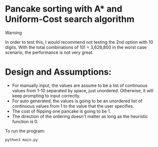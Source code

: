 # Pancake sorting with A* and Uniform-Cost search algorithm

> [!WARNING]  
> In order to test this, I would recommend not testing the 2nd option with 10 digits. With the total combinations of 10! = 3,628,800 in the worst case scenario, the performance is not very great.

# Design and Assumptions:
- For manually input, the values are assume to be a list of continuous values from 1-10 separated by space, just unordered. Otherwise, it will keep prompting to input correctly.
- For auto generated, the values is going to be an unordered list of continuous values from 1 to the value that the user specifies.
- The cost of flipping one pancake is going to be 1.
- The direction of the ordering doesn't matter as long as the heuristic function is 0.

To run the program:

```
python3 main.py
```
